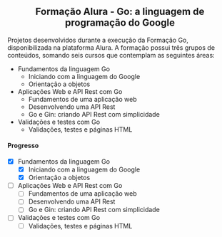 <div align="center">
  <h2>Formação Alura - Go: a linguagem de programação do Google</h2>
</div>

Projetos desenvolvidos durante a execução da Formação Go, disponibilizada na plataforma Alura.
A formação possui três grupos de conteúdos, somando seis cursos que contemplam as seguintes áreas:

* Fundamentos da linguagem Go
   * Iniciando com a linguagem do Google
   * Orientação a objetos
* Aplicações Web e API Rest com Go
  * Fundamentos de uma aplicação web
  * Desenvolvendo uma API Rest
  * Go e Gin: criando API Rest com simplicidade
* Validações e testes com Go
  * Validações, testes e páginas HTML

#### Progresso
- [x] Fundamentos da linguagem Go
   - [x] Iniciando com a linguagem do Google
   - [x] Orientação a objetos
- [ ] Aplicações Web e API Rest com Go
  - [ ] Fundamentos de uma aplicação web
  - [ ] Desenvolvendo uma API Rest
  - [ ] Go e Gin: criando API Rest com simplicidade
- [ ] Validações e testes com Go
  - [ ] Validações, testes e páginas HTML
